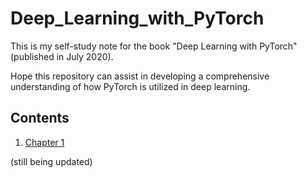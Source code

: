 # Deep_Learning_with_PyTorch
This is my self-study note for the book "Deep Learning with PyTorch" (published in July 2020).

Hope this repository can assist in developing a comprehensive understanding of how PyTorch is utilized in deep learning.

## Contents  
1. <a href='https://github.com/Xiangyi-SDSU/Python_for_Data_Science_and_Machine_Learning/tree/main/Python_Basics'>Chapter 1</a>

(still being updated)

